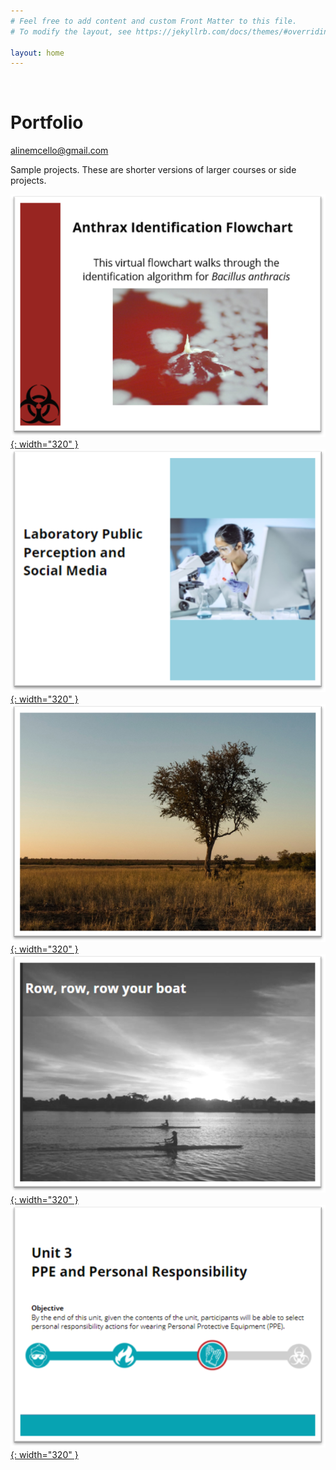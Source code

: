 ```yaml
---
# Feel free to add content and custom Front Matter to this file.
# To modify the layout, see https://jekyllrb.com/docs/themes/#overriding-theme-defaults

layout: home
---
```


![.](projects/index_files/blank.png)

# Portfolio

[alinemcello@gmail.com](mailto:alinemcello@gmail.com)

Sample projects. These are shorter versions of larger courses or side projects.

[![Anthrax](projects/index_files/anthrax.png){: width="320" }](projects/anthrax/story.html)
[![Ethics](projects/index_files/ethics.png){: width="320" }](projects/ethics_small/story.html)
[![Safari](projects/index_files/safari.png){: width="320" }](https://www.biointeractive.org/classroom-resources/niche-partitioning-and-dna-metabarcoding)
[![Rowing](projects/index_files/rowing.png){: width="320" }](projects/rowing/story.html)
[![Safety](projects/index_files/safety.png){: width="320" }](projects/safety/story.html)
